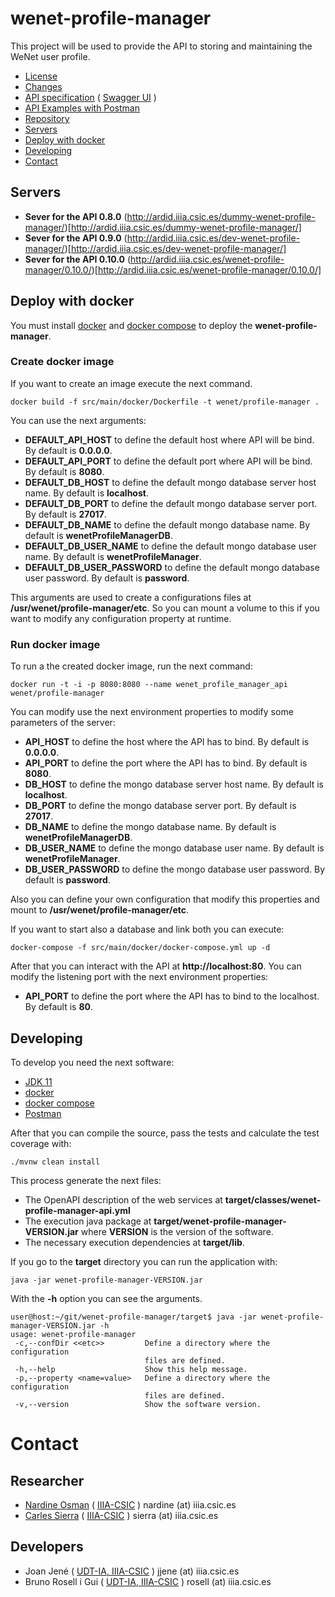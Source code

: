 # wenet-profile-manager

This project will be used to provide the API to storing and maintaining the WeNet user profile.

 - [License](LICENSE)
 - [Changes](CHANGELOG)
 - [API specification](https://bitbucket.org/wenet/wenet-components-documentation/src/master/sources/wenet-profile-manager-api.yaml) ( [Swagger UI](http://swagger.u-hopper.com/?url=https://bitbucket.org/wenet/wenet-components-documentation/raw/master/sources/wenet-profile-manager-api.yaml) )
 - [API Examples with Postman](https://bitbucket.org/wenet/wenet-components-documentation/raw/b529541301d7dcc1f6b3fbf6afae3a18a18037f7/Postman_collections/wenet-profile_manager_api/wenet-profile-manager.postman_collection.json)
 - [Repository](https://rosell@bitbucket.org/wenet/wenet-profile-manager.git)
 - [Servers](#servers)
 - [Deploy with docker](#deploy-with-docker)
 - [Developing](#developing)
 - [Contact](#contact)

## Servers

  - **Sever for the API 0.8.0** (http://ardid.iiia.csic.es/dummy-wenet-profile-manager/)[http://ardid.iiia.csic.es/dummy-wenet-profile-manager/]
  - **Sever for the API 0.9.0** (http://ardid.iiia.csic.es/dev-wenet-profile-manager/)[http://ardid.iiia.csic.es/dev-wenet-profile-manager/]
  - **Sever for the API 0.10.0** (http://ardid.iiia.csic.es/wenet-profile-manager/0.10.0/)[http://ardid.iiia.csic.es/wenet-profile-manager/0.10.0/]


## Deploy with docker

  You must install [docker](https://docs.docker.com/install/) and
  [docker compose](https://docs.docker.com/compose/install/) to deploy
  the **wenet-profile-manager**.

### Create docker image

If you want to create an image execute the next command.

```
docker build -f src/main/docker/Dockerfile -t wenet/profile-manager .
```

You can use the next arguments:

 - **DEFAULT_API_HOST** to define the default host where API will be bind. By default is **0.0.0.0**.
 - **DEFAULT_API_PORT** to define the default port where API will be bind. By default is **8080**.
 - **DEFAULT_DB_HOST** to define the default mongo database server host name. By default is **localhost**.
 - **DEFAULT_DB_PORT** to define the default mongo database server port. By default is **27017**.
 - **DEFAULT_DB_NAME** to define the default mongo database name. By default is **wenetProfileManagerDB**.
 - **DEFAULT_DB_USER_NAME** to define the default mongo database user name. By default is **wenetProfileManager**.
 - **DEFAULT_DB_USER_PASSWORD** to define the default mongo database user password. By default is **password**.

This arguments are used to create a configurations files at **/usr/wenet/profile-manager/etc**.
So you can mount a volume to this if you want to modify any configuration property at runtime.


### Run docker image

To run a the created docker image, run the next command:

```
docker run -t -i -p 8080:8080 --name wenet_profile_manager_api wenet/profile-manager
```

You can modify use the next environment properties to modify some parameters of the server:

 - **API_HOST** to define the host where the API has to bind. By default is **0.0.0.0**.
 - **API_PORT** to define the port where the API has to bind. By default is **8080**.
 - **DB_HOST** to define the mongo database server host name. By default is **localhost**.
 - **DB_PORT** to define the mongo database server port. By default is **27017**.
 - **DB_NAME** to define the mongo database name. By default is **wenetProfileManagerDB**.
 - **DB_USER_NAME** to define the mongo database user name. By default is **wenetProfileManager**.
 - **DB_USER_PASSWORD** to define the mongo database user password. By default is **password**.

Also you can define your own configuration that modify this properties and mount to  **/usr/wenet/profile-manager/etc**.

If you want to start also a database and link both you can execute:

```
docker-compose -f src/main/docker/docker-compose.yml up -d
```

After that you can interact with the API at **http://localhost:80**. You can modify the listening port
with the next environment properties:

 - **API_PORT** to define the port where the API has to bind to the localhost. By default is **80**.


## Developing

To develop you need the next software:

 - [JDK 11](https://www.oracle.com/java/technologies/javase-jdk11-downloads.html)
 - [docker](https://docs.docker.com/install/)
 - [docker compose](https://docs.docker.com/compose/install/)
 - [Postman](https://www.postman.com/downloads/)

After that you can compile the source, pass the tests and calculate the test coverage with:

```
./mvnw clean install
```

This process generate the next files:

 - The OpenAPI description of the web services at **target/classes/wenet-profile-manager-api.yml**
 - The execution java package at **target/wenet-profile-manager-VERSION.jar** where **VERSION** is the version of the software.
 - The necessary execution dependencies at **target/lib**.


If you go to the **target** directory you can run the application with:

```
java -jar wenet-profile-manager-VERSION.jar
```

With the **-h** option you can see the arguments.

```
user@host:~/git/wenet-profile-manager/target$ java -jar wenet-profile-manager-VERSION.jar -h
usage: wenet-profile-manager
 -c,--confDir <<etc>>         Define a directory where the configuration
                              files are defined.
 -h,--help                    Show this help message.
 -p,--property <name=value>   Define a directory where the configuration
                              files are defined.
 -v,--version                 Show the software version.
```

# Contact

## Researcher

 - [Nardine Osman](http://www.iiia.csic.es/~nardine/) ( [IIIA-CSIC](http://www.iiia.csic.es) ) nardine (at) iiia.csic.es
 - [Carles Sierra](http://www.iiia.csic.es/~sierra/) ( [IIIA-CSIC](http://www.iiia.csic.es) ) sierra (at) iiia.csic.es

## Developers

 - Joan Jené ( [UDT-IA, IIIA-CSIC](http://www.iiia.csic.es) ) jjene (at) iiia.csic.es
 - Bruno Rosell i Gui ( [UDT-IA, IIIA-CSIC](http://www.iiia.csic.es) ) rosell (at) iiia.csic.es
